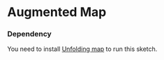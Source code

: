 # Augmented Map 

### Dependency 

You need to install  [Unfolding map](https://github.com/potioc/unfolding/releases) to run this sketch.  
